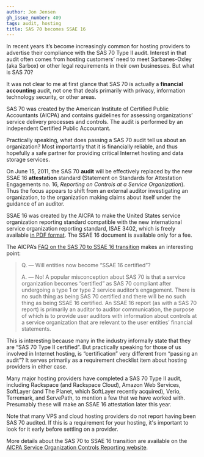 ```yaml
---
author: Jon Jensen
gh_issue_number: 409
tags: audit, hosting
title: SAS 70 becomes SSAE 16
---
```




In recent years it’s become increasingly common for hosting providers to advertise their compliance with the SAS 70 Type II audit. Interest in that audit often comes from hosting customers’ need to meet Sarbanes-Oxley (aka Sarbox) or other legal requirements in their own businesses. But what is SAS 70?

It was not clear to me at first glance that SAS 70 is actually a **financial accounting** audit, not one that deals primarily with privacy, information technology security, or other areas.

SAS 70 was created by the American Institute of Certified Public Accountants (AICPA) and contains guidelines for assessing organizations’ service delivery processes and controls. The audit is performed by an independent Certified Public Accountant.

Practically speaking, what does passing a SAS 70 audit tell us about an organization? Most importantly that it is financially reliable, and thus hopefully a safe partner for providing critical Internet hosting and data storage services.

On June 15, 2011, the SAS 70 **audit** will be effectively replaced by the new SSAE 16 **attestation** standard (Statement on Standards for Attestation Engagements no. 16, *Reporting on Controls at a Service Organization*). Thus the focus appears to shift from an external auditor investigating an organization, to the organization making claims about itself under the guidance of an auditor.

SSAE 16 was created by the AICPA to make the United States service organization reporting standard compatible with the new international service organization reporting standard, ISAE 3402, which is freely available [in PDF format](http://web.ifac.org/download/b014-2010-iaasb-handbook-isae-3402.pdf). The SSAE 16 document is available only for a fee.

The AICPA’s [FAQ on the SAS 70 to SSAE 16 transition](http://www.aicpa.org/InterestAreas/AccountingAndAuditing/Resources/SOC/DownloadableDocuments/QAs_Serv_Orgs_Apr_26_2010.pdf) makes an interesting point:

> 
> 
> 
> Q. — Will entities now become “SSAE 16 certified”?
> 
> 
> 
> 
> A. — No! A popular misconception about SAS 70 is that a service organization becomes “certified” as SAS 70 compliant after undergoing a type 1 or type 2 service auditor’s engagement. There is no such thing as being SAS 70 certified and there will be no such thing as being SSAE 16 certified. An SSAE 16 report (as with a SAS 70 report) is primarily an auditor to auditor communication, the purpose of which is to provide user auditors with information about controls at a service organization that are relevant to the user entities’ financial statements.
> 
> 
> 

This is interesting because many in the industry informally state that they are “SAS 70 Type II certified”. But practically speaking for those of us involved in Internet hosting, is “certification” very different from “passing an audit”? It serves primarily as a requirement checklist item about hosting providers in either case.

Many major hosting providers have completed a SAS 70 Type II audit, including Rackspace (and Rackspace Cloud), Amazon Web Services, SoftLayer (and The Planet, which SoftLayer recently acquired), Verio, Terremark, and ServePath, to mention a few that we have worked with. Presumably these will make an SSAE 16 attestation later this year.

Note that many VPS and cloud hosting providers do not report having been SAS 70 audited. If this is a requirement for your hosting, it's important to look for it early before settling on a provider.

More details about the SAS 70 to SSAE 16 transition are available on the [AICPA Service Organization Controls Reporting website](http://www.aicpa.org/soc).


